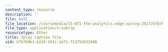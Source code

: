 ```yaml
---
content_type: resource
description: ''
file: null
file_location: /coursemedia/15-071-the-analytics-edge-spring-2017/b7b704b16219101c1e7171375dd33488_iR1nRg-jm1o.srt
file_type: application/x-subrip
resourcetype: Other
title: 3play caption file
uid: b7b704b1-6219-101c-1e71-71375dd33488
---
```

